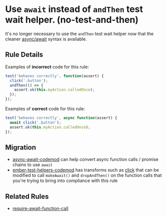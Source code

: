 # Use `await` instead of `andThen` test wait helper. (no-test-and-then)

It's no longer necessary to use the `andThen` test wait helper now that the cleaner [async/await](https://developer.mozilla.org/en-US/docs/Web/JavaScript/Reference/Statements/async_function) syntax is available.

## Rule Details

Examples of **incorrect** code for this rule:

```js
test('behaves correctly', function(assert) {
  click('.button');
  andThen(() => {
    assert.ok(this.myAction.calledOnce);
  });
});
```

Examples of **correct** code for this rule:

```js
test('behaves correctly', async function(assert) {
  await click('.button');
  assert.ok(this.myAction.calledOnce);
});
```

## Migration

* [async-await-codemod](https://github.com/sgilroy/async-await-codemod) can help convert async function calls / promise chains to use `await`
* [ember-test-helpers-codemod](https://github.com/simonihmig/ember-test-helpers-codemod) has transforms such as [click](https://github.com/simonihmig/ember-test-helpers-codemod/blob/master/transforms/acceptance/transforms/click.js) that can be modified to call `makeAwait()` and `dropAndThen()` on the function calls that you're trying to bring into compliance with this rule

## Related Rules

* [require-await-function-call](require-await-function-call.md)